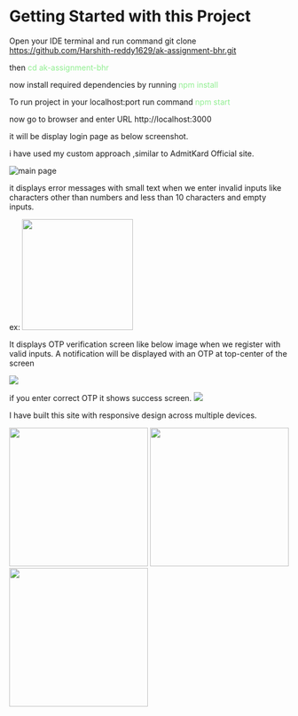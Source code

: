 # Getting Started with this Project

Open your IDE terminal and run command git clone https://github.com/Harshith-reddy1629/ak-assignment-bhr.git

then <span style="color: lightgreen"> cd ak-assignment-bhr<span>

now install required dependencies by running <span style="color: lightgreen"> npm install<span>

To run project in your localhost:port run command<span style="color: lightgreen"> npm start <span>

now go to browser and enter URL http://localhost:3000

it will be display login page as below screenshot.

i have used my custom approach ,similar to AdmitKard Official site.

<img src='https://res.cloudinary.com/reddyimgs/image/upload/v1695720651/Screenshot_2023-09-26_145906_sqhoho.png' alt='main page' >

it displays error messages with small text when we enter invalid inputs like characters other than numbers and less than 10 characters and empty inputs.

ex:
<img src='https://res.cloudinary.com/reddyimgs/image/upload/v1695720976/Screenshot_2023-09-26_150549_siodkr.png' height='200'>

It displays OTP verification screen like below image when we register with valid inputs. A notification will be displayed with an OTP at top-center of the screen

<img src='https://res.cloudinary.com/reddyimgs/image/upload/v1695720651/Screenshot_2023-09-26_145941_boijqb.png' />

if you enter correct OTP it shows success screen.
<img src='https://res.cloudinary.com/reddyimgs/image/upload/v1695720650/Screenshot_2023-09-26_150001_q5qzhb.png' />

I have built this site with responsive design across multiple devices.

<img src='https://res.cloudinary.com/reddyimgs/image/upload/v1695721765/Screenshot_2023-09-26_151808_cqm04m.png' width='250'>
<img src='https://res.cloudinary.com/reddyimgs/image/upload/v1695721765/Screenshot_2023-09-26_151832_ldcicq.png' width='250'>
<img src='https://res.cloudinary.com/reddyimgs/image/upload/v1695721764/Screenshot_2023-09-26_151902_u7xkvo.png' width='250'>
